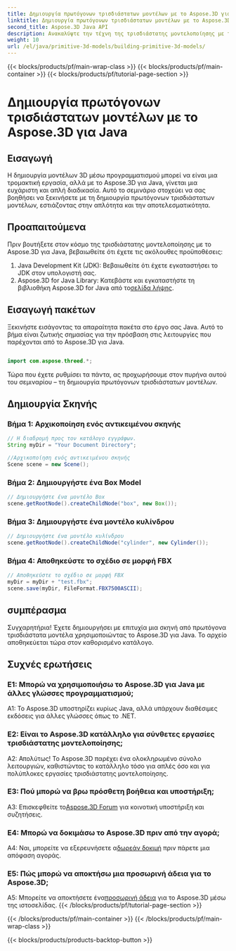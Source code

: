 ```yaml
---
title: Δημιουργία πρωτόγονων τρισδιάστατων μοντέλων με το Aspose.3D για Java
linktitle: Δημιουργία πρωτόγονων τρισδιάστατων μοντέλων με το Aspose.3D για Java
second_title: Aspose.3D Java API
description: Ανακαλύψτε την τέχνη της τρισδιάστατης μοντελοποίησης με το Aspose.3D για Java. Μάθετε να δημιουργείτε πρωτόγονα τρισδιάστατα μοντέλα χωρίς κόπο και απελευθερώστε τη δημιουργικότητά σας.
weight: 10
url: /el/java/primitive-3d-models/building-primitive-3d-models/
---
```


{{< blocks/products/pf/main-wrap-class >}}
{{< blocks/products/pf/main-container >}}
{{< blocks/products/pf/tutorial-page-section >}}

# Δημιουργία πρωτόγονων τρισδιάστατων μοντέλων με το Aspose.3D για Java

## Εισαγωγή

Η δημιουργία μοντέλων 3D μέσω προγραμματισμού μπορεί να είναι μια τρομακτική εργασία, αλλά με το Aspose.3D για Java, γίνεται μια ευχάριστη και απλή διαδικασία. Αυτό το σεμινάριο στοχεύει να σας βοηθήσει να ξεκινήσετε με τη δημιουργία πρωτόγονων τρισδιάστατων μοντέλων, εστιάζοντας στην απλότητα και την αποτελεσματικότητα.

## Προαπαιτούμενα

Πριν βουτήξετε στον κόσμο της τρισδιάστατης μοντελοποίησης με το Aspose.3D για Java, βεβαιωθείτε ότι έχετε τις ακόλουθες προϋποθέσεις:

1. Java Development Kit (JDK): Βεβαιωθείτε ότι έχετε εγκαταστήσει το JDK στον υπολογιστή σας.
2.  Aspose.3D for Java Library: Κατεβάστε και εγκαταστήστε τη βιβλιοθήκη Aspose.3D for Java από το[σελίδα λήψης](https://releases.aspose.com/3d/java/).

## Εισαγωγή πακέτων

Ξεκινήστε εισάγοντας τα απαραίτητα πακέτα στο έργο σας Java. Αυτό το βήμα είναι ζωτικής σημασίας για την πρόσβαση στις λειτουργίες που παρέχονται από το Aspose.3D για Java.

```java

import com.aspose.threed.*;
```

Τώρα που έχετε ρυθμίσει τα πάντα, ας προχωρήσουμε στον πυρήνα αυτού του σεμιναρίου – τη δημιουργία πρωτόγονων τρισδιάστατων μοντέλων.

## Δημιουργία Σκηνής

### Βήμα 1: Αρχικοποίηση ενός αντικειμένου σκηνής

```java
// Η διαδρομή προς τον κατάλογο εγγράφων.
String myDir = "Your Document Directory";

//Αρχικοποίηση ενός αντικειμένου σκηνής
Scene scene = new Scene();
```

### Βήμα 2: Δημιουργήστε ένα Box Model

```java
// Δημιουργήστε ένα μοντέλο Box
scene.getRootNode().createChildNode("box", new Box());
```

### Βήμα 3: Δημιουργήστε ένα μοντέλο κυλίνδρου

```java
// Δημιουργήστε ένα μοντέλο κυλίνδρου
scene.getRootNode().createChildNode("cylinder", new Cylinder());
```

### Βήμα 4: Αποθηκεύστε το σχέδιο σε μορφή FBX

```java
// Αποθηκεύστε το σχέδιο σε μορφή FBX
myDir = myDir + "test.fbx";
scene.save(myDir, FileFormat.FBX7500ASCII);
```

## συμπέρασμα

Συγχαρητήρια! Έχετε δημιουργήσει με επιτυχία μια σκηνή από πρωτόγονα τρισδιάστατα μοντέλα χρησιμοποιώντας το Aspose.3D για Java. Το αρχείο αποθηκεύεται τώρα στον καθορισμένο κατάλογο.

## Συχνές ερωτήσεις

### Ε1: Μπορώ να χρησιμοποιήσω το Aspose.3D για Java με άλλες γλώσσες προγραμματισμού;

A1: Το Aspose.3D υποστηρίζει κυρίως Java, αλλά υπάρχουν διαθέσιμες εκδόσεις για άλλες γλώσσες όπως το .NET.

### Ε2: Είναι το Aspose.3D κατάλληλο για σύνθετες εργασίες τρισδιάστατης μοντελοποίησης;

Α2: Απολύτως! Το Aspose.3D παρέχει ένα ολοκληρωμένο σύνολο λειτουργιών, καθιστώντας το κατάλληλο τόσο για απλές όσο και για πολύπλοκες εργασίες τρισδιάστατης μοντελοποίησης.

### Ε3: Πού μπορώ να βρω πρόσθετη βοήθεια και υποστήριξη;

 A3: Επισκεφθείτε το[Aspose.3D Forum](https://forum.aspose.com/c/3d/18) για κοινοτική υποστήριξη και συζητήσεις.

### Ε4: Μπορώ να δοκιμάσω το Aspose.3D πριν από την αγορά;

 A4: Ναι, μπορείτε να εξερευνήσετε α[δωρεάν δοκιμή](https://releases.aspose.com/) πριν πάρετε μια απόφαση αγοράς.

### Ε5: Πώς μπορώ να αποκτήσω μια προσωρινή άδεια για το Aspose.3D;

 A5: Μπορείτε να αποκτήσετε ένα[προσωρινή άδεια](https://purchase.aspose.com/temporary-license/) για το Aspose.3D μέσω της ιστοσελίδας.
{{< /blocks/products/pf/tutorial-page-section >}}

{{< /blocks/products/pf/main-container >}}
{{< /blocks/products/pf/main-wrap-class >}}

{{< blocks/products/products-backtop-button >}}
